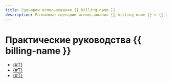 ```yaml
---
title: Сценарии использования {{ billing-name }}
description: Различные сценарии использования {{ billing-name }} в {{ yandex-cloud }}.
---
```


# Практические руководства {{ billing-name }}

* [{#T}](serverless-trigger-budget-vm.md)
* [{#T}](serverless-trigger-budget-queue-vm-tg.md)
* [{#T}](billing-resource-detailing.md)